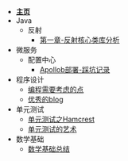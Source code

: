 - [**主页**](README.md)
- Java
  - 反射
    - [第一章-反射核心类库分析](java/反射/第一章-反射核心类库分析.md)
- 微服务
  - 配置中心
    - [Apollob部署-踩坑记录](微服务/配置中心/apollo-踩坑记录.md)
- 程序设计
  - [编程需要考虑的点](程序设计/编程需要考虑的点.md)
  - [优秀的blog](程序设计/优秀的blog.md)
- 单元测试
  - [单元测试之Hamcrest](单元测试/单元测试之Hamcrest.md)
  - [单元测试的艺术](单元测试/单元测试的艺术.md)
- 数学基础
  - [数学基础总结](数学基础/数学基础总结.md)
